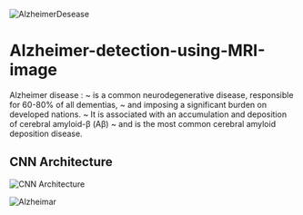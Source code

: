 

![AlzheimerDesease](https://github.com/ahmedgamal23/Alzheimer-detection-using-MRI-image/assets/99516536/aa5e0e9f-7ac6-49e5-86a4-af75936039f4)


# Alzheimer-detection-using-MRI-image
Alzheimer disease :  ~   is a common neurodegenerative disease, responsible for 60-80% of all dementias,  ~   and imposing a significant burden on developed nations. ~   It is associated with an accumulation and deposition of cerebral amyloid-β (Aβ)  ~   and is the most common cerebral amyloid deposition disease. 


<h2>CNN Architecture </h2>

![CNN Architecture](https://github.com/ahmedgamal23/Alzheimer-detection-using-MRI-image/assets/99516536/0328c7ed-74ee-47b2-af48-cc2666356a12)


![Alzheimar](https://github.com/ahmedgamal23/Alzheimer-detection-using-MRI-image/assets/99516536/efc4a849-7d70-49a9-a250-5c74088e1c47)
